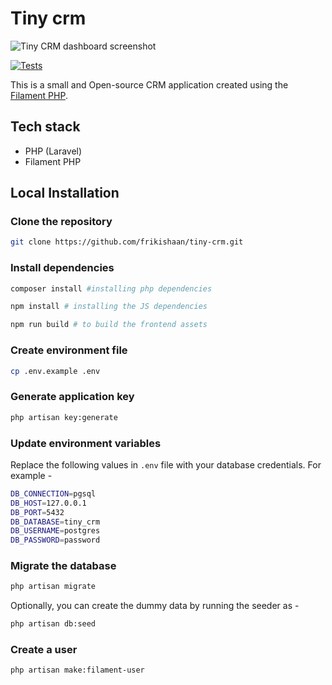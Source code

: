 # Tiny crm

![Tiny CRM dashboard screenshot](screenshots/Dashboard%20Screenshot.png "Tiny CRM dashboard screenshot")

[![Tests](https://github.com/frikishaan/tiny-crm/actions/workflows/run-tests.yml/badge.svg?branch=main)](https://github.com/frikishaan/tiny-crm/actions/workflows/run-tests.yml)

This is a small and Open-source CRM application created using the [Filament PHP](https://filamentphp.com/).

## Tech stack

-   PHP (Laravel)
-   Filament PHP

## Local Installation

### Clone the repository

```bash
git clone https://github.com/frikishaan/tiny-crm.git
```

### Install dependencies

```bash
composer install #installing php dependencies

npm install # installing the JS dependencies

npm run build # to build the frontend assets
```

### Create environment file

```bash
cp .env.example .env
```

### Generate application key

```bash
php artisan key:generate
```

### Update environment variables

Replace the following values in `.env` file with your database credentials. For example -

```bash
DB_CONNECTION=pgsql
DB_HOST=127.0.0.1
DB_PORT=5432
DB_DATABASE=tiny_crm
DB_USERNAME=postgres
DB_PASSWORD=password
```

### Migrate the database

```bash
php artisan migrate
```

Optionally, you can create the dummy data by running the seeder as -

```bash
php artisan db:seed
```

### Create a user

```bash
php artisan make:filament-user
```

<!-- ## You might also like
If you like tiny-crm, check out my other project [Lynx](https://github.com/frikishaan/lynx), an open-source link shortener. It’s a great tool for creating and managing shortened links, perfect for tracking campaigns and sharing links more efficiently.
-->

<!-- ## Need assistance?

If you need help customizing this application or want to create your own application like this, contact me on [upwork](https://www.upwork.com/services/product/consulting-hr-a-customer-crm-software-1651120102232907776?ref=project_share) or on [LinkedIn](https://www.linkedin.com/in/ishaan-s/). -->
